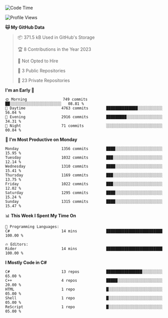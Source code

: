 <!--START_SECTION:waka-->
![Code Time](http://img.shields.io/badge/Code%20Time-1%2C050%20hrs%2059%20mins-blue)

![Profile Views](http://img.shields.io/badge/Profile%20Views-0-blue)

**🐱 My GitHub Data** 

> 📦 371.5 kB Used in GitHub's Storage 
 > 
> 🏆 8 Contributions in the Year 2023
 > 
> 🚫 Not Opted to Hire
 > 
> 📜 3 Public Repositories 
 > 
> 🔑 23 Private Repositories 
 > 
**I'm an Early 🐤** 

```text
🌞 Morning                749 commits         ██░░░░░░░░░░░░░░░░░░░░░░░   08.81 % 
🌆 Daytime                4763 commits        ██████████████░░░░░░░░░░░   56.04 % 
🌃 Evening                2916 commits        █████████░░░░░░░░░░░░░░░░   34.31 % 
🌙 Night                  71 commits          ░░░░░░░░░░░░░░░░░░░░░░░░░   00.84 % 
```
📅 **I'm Most Productive on Monday** 

```text
Monday                   1356 commits        ████░░░░░░░░░░░░░░░░░░░░░   15.95 % 
Tuesday                  1032 commits        ███░░░░░░░░░░░░░░░░░░░░░░   12.14 % 
Wednesday                1310 commits        ████░░░░░░░░░░░░░░░░░░░░░   15.41 % 
Thursday                 1169 commits        ███░░░░░░░░░░░░░░░░░░░░░░   13.75 % 
Friday                   1022 commits        ███░░░░░░░░░░░░░░░░░░░░░░   12.02 % 
Saturday                 1295 commits        ████░░░░░░░░░░░░░░░░░░░░░   15.24 % 
Sunday                   1315 commits        ████░░░░░░░░░░░░░░░░░░░░░   15.47 % 
```


📊 **This Week I Spent My Time On** 

```text
💬 Programming Languages: 
C#                       14 mins             █████████████████████████   100.00 % 

🔥 Editors: 
Rider                    14 mins             █████████████████████████   100.00 % 
```

**I Mostly Code in C#** 

```text
C#                       13 repos            ████████████████░░░░░░░░░   65.00 % 
C++                      4 repos             █████░░░░░░░░░░░░░░░░░░░░   20.00 % 
HTML                     1 repo              █░░░░░░░░░░░░░░░░░░░░░░░░   05.00 % 
Shell                    1 repo              █░░░░░░░░░░░░░░░░░░░░░░░░   05.00 % 
ReScript                 1 repo              █░░░░░░░░░░░░░░░░░░░░░░░░   05.00 % 
```




<!--END_SECTION:waka-->
